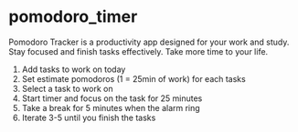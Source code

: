 # pomodoro_timer

Pomodoro Tracker is a productivity app designed for your work and study. Stay focused and finish tasks effectively. Take more time to your life.

1. Add tasks to work on today
2. Set estimate pomodoros (1 = 25min of work) for each tasks
3. Select a task to work on
4. Start timer and focus on the task for 25 minutes
5. Take a break for 5 minutes when the alarm ring
6. Iterate 3-5 until you finish the tasks
